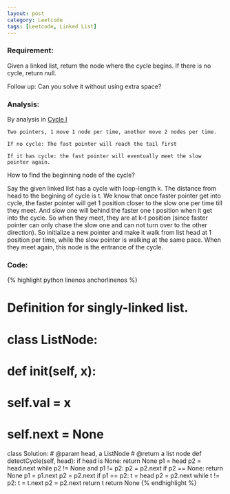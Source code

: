 ```yaml
---
layout: post
category: Leetcode
tags: [Leetcode, Linked List]
---
```

### Requirement:
Given a linked list, return the node where the cycle begins. If there is no cycle, return null.

Follow up:
Can you solve it without using extra space?

### Analysis:
By analysis in [Cycle I](/leetcode/2014/06/16/Leetcode-Linked-List-Cycle-I-\(Python\))

    Two pointers, 1 move 1 node per time, another move 2 nodes per time. 

    If no cycle: The fast pointer will reach the tail first

    If it has cycle: the fast pointer will eventually meet the slow pointer again.

How to find the beginning node of the cycle?

Say the given linked list has a cycle with loop-length k.
The distance from head to the begining of cycle is t. 
We know that once faster pointer get into cycle, the faster pointer will get 1 position closer to the slow one per time till they meet. And slow one will behind the faster one t position when it get into the cycle. So when they meet, they are at k-t position (since faster pointer can only chase the slow one and can not turn over to the other direction). So initialize a new pointer and make it walk from list head at 1 position per time, while the slow pointer is walking at the same pace. When they meet again, this node is the entrance of the cycle. 

### Code:
{% highlight python  linenos anchorlinenos %}
# Definition for singly-linked list.
# class ListNode:
#     def __init__(self, x):
#         self.val = x
#         self.next = None

class Solution:
    # @param head, a ListNode
    # @return a list node
    def detectCycle(self, head):
        if head is None:
            return None
        p1 = head
        p2 = head.next
        while p2 != None and p1 != p2:
            p2 = p2.next
            if p2 == None:
                return None
            p1 = p1.next
            p2 = p2.next
        if p1 == p2:
            t = head
            p2 = p2.next
            while t != p2:
                t = t.next
                p2 = p2.next
            return t
        return None
{% endhighlight %}